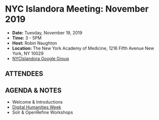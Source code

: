 # NYC Islandora Meeting: November 2019
* **Date:**  Tuesday, November 19, 2019
* **Time:** 3 - 5PM
* **Host:** Robin Naughton
* **Location:** The New York Academy of Medicine, 1216 Fifth Avenue New York, NY 10029
* [NYCIslandora Google Group](https://groups.google.com/forum/#!forum/nycislandora)


## ATTENDEES



## AGENDA & NOTES
 * Welcome & Introductions
 * [Digital Humanities Week](https://nycdh.org/)
 * Solr & OpenRefine Workshops
